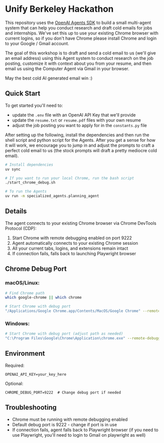 # Unify Berkeley Hackathon

This repository uses the [OpenAI Agents SDK](https://openai.github.io/openai-agents-python/) to build a small multi-agent system that can help you conduct research and draft cold emails for jobs and internships. We've set this up to use your existing Chrome browser with current logins, so if you don't have Chrome please install Chrome and login to your Google / Gmail account.

The goal of this workshop is to draft and send a cold email to us (we'll give an email address) using this Agent system to conduct research on the job posting, customize it with context about you from your resume, and then email us using the Computer Agent via Gmail in your browser.

May the best cold AI generated email win :)

## Quick Start
To get started you'll need to:
- update the `.env` file with an OpenAI API Key that we'll provide
- update the `resume.txt` or `resume.pdf` files with your own resume
- adjust the job posting you want to apply for in the `constants.py` file

After setting up the following, install the dependencies and then run the shell script and python script for the Agents. After you get a sense for how it will work, we encourage you to jump in and adjust the prompts to craft a perfect cold email to us (the stock prompts will draft a pretty mediocre cold email).

```bash
# Install dependencies
uv sync

# If you want to run your local Chrome, run the bash script
./start_chrome_debug.sh

# To run the Agents
uv run -m specialized_agents.planning_agent
```

## Details

The agent connects to your existing Chrome browser via Chrome DevTools Protocol (CDP):

1. Start Chrome with remote debugging enabled on port 9222
2. Agent automatically connects to your existing Chrome session
3. All your current tabs, logins, and extensions remain intact
4. If connection fails, falls back to launching Playwright browser

## Chrome Debug Port

### macOS/Linux:
```bash
# Find Chrome path
which google-chrome || which chrome

# Start Chrome with debug port
"/Applications/Google Chrome.app/Contents/MacOS/Google Chrome" --remote-debugging-port=9222
```

### Windows:
```bash
# Start Chrome with debug port (adjust path as needed)
"C:\Program Files\Google\Chrome\Application\chrome.exe" --remote-debugging-port=9222
```

## Environment

Required:
```env
OPENAI_API_KEY=your_key_here
```

Optional:
```env
CHROME_DEBUG_PORT=9222  # Change debug port if needed
```

## Troubleshooting

- Chrome must be running with remote debugging enabled
- Default debug port is 9222 - change if port is in use
- If connection fails, agent falls back to Playwright browser (if you need to use Playwright, you'll need to login to Gmail on playwright as well)
